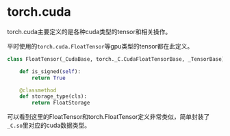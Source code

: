 # torch.cuda

torch.cuda主要定义的是各种cuda类型的tensor和相关操作。

平时使用的`torch.cuda.FloatTensor`等gpu类型的tensor都在此定义。
```python
class FloatTensor(_CudaBase, torch._C.CudaFloatTensorBase, _TensorBase):

    def is_signed(self):
        return True

    @classmethod
    def storage_type(cls):
        return FloatStorage
```

可以看到这里的FloatTensor和torch.FloatTensor定义非常类似，简单封装了`_C.so`里对应的cuda数据类型。